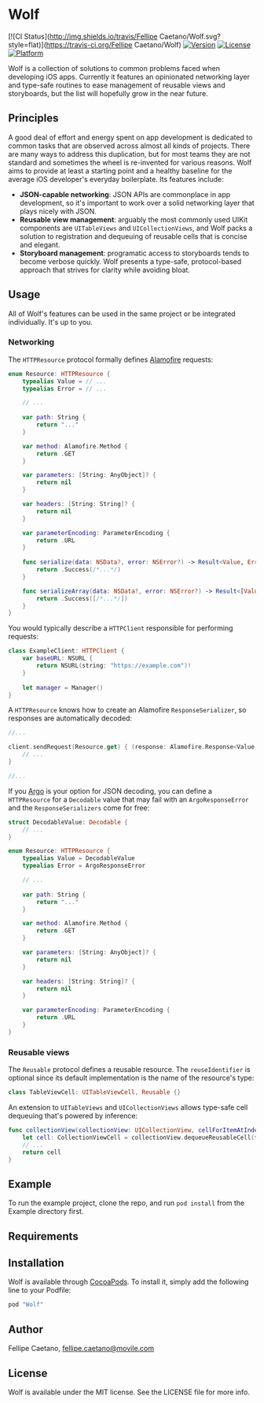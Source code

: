 # Wolf

[![CI Status](http://img.shields.io/travis/Fellipe Caetano/Wolf.svg?style=flat)](https://travis-ci.org/Fellipe Caetano/Wolf)
[![Version](https://img.shields.io/cocoapods/v/Wolf.svg?style=flat)](http://cocoapods.org/pods/Wolf)
[![License](https://img.shields.io/cocoapods/l/Wolf.svg?style=flat)](http://cocoapods.org/pods/Wolf)
[![Platform](https://img.shields.io/cocoapods/p/Wolf.svg?style=flat)](http://cocoapods.org/pods/Wolf)

Wolf is a collection of solutions to common problems faced when developing iOS apps. Currently it features an opinionated networking layer and type-safe routines to ease management of reusable views and storyboards, but the list will hopefully grow in the near future.

## Principles

A good deal of effort and energy spent on app development is dedicated to common tasks that are observed across almost all kinds of projects. There are many ways to address this duplication, but for most teams they are not standard and sometimes the wheel is re-invented for various reasons. Wolf aims to provide at least a starting point and a healthy baseline for the average iOS developer's everyday boilerplate. Its features include:

- **JSON-capable networking**: JSON APIs are commonplace in app development, so it's important to work over a solid networking layer that plays nicely with JSON.
- **Reusable view management**: arguably the most commonly used UIKit components are `UITableViews` and `UICollectionViews`, and Wolf packs a solution to registration and dequeuing of reusable cells that is concise and elegant.
- **Storyboard management**: programatic access to storyboards tends to become verbose quickly. Wolf presents a type-safe, protocol-based approach that strives for clarity while avoiding bloat.

## Usage

All of Wolf's features can be used in the same project or be integrated individually. It's up to you.

### Networking

The `HTTPResource` protocol formally defines [Alamofire](https://github.com/Alamofire/Alamofire) requests:

```swift
enum Resource: HTTPResource {
    typealias Value = // ...
    typealias Error = // ...

    // ... 
    
    var path: String {
        return "..."
    }

    var method: Alamofire.Method {
        return .GET
    }

    var parameters: [String: AnyObject]? {
        return nil
    }

    var headers: [String: String]? {
        return nil
    }

    var parameterEncoding: ParameterEncoding {
        return .URL
    }
    
    func serialize(data: NSData?, error: NSError?) -> Result<Value, Error> {
        return .Success(/*...*/)
    }

    func serializeArray(data: NSData?, error: NSError?) -> Result<[Value], Error> {
        return .Success([/*...*/])
    }
}
```

You would typically describe a `HTTPClient` responsible for performing requests:

```swift
class ExampleClient: HTTPClient {
    var baseURL: NSURL {
        return NSURL(string: "https://example.com")!
    }
    
    let manager = Manager()
}
```

A `HTTPResource` knows how to create an Alamofire `ResponseSerializer`, so responses are automatically decoded:

```swift
//...

client.sendRequest(Resource.get) { (response: Alamofire.Response<Value, Error>) in
    // ...
}

//...
```

If you [Argo](https://github.com/thoughtbot/Argo) is your option for JSON decoding, you can define a `HTTPResource` for a `Decodable` value that may fail with an `ArgoResponseError` and the `ResponseSerializers` come for free:

```swift
struct DecodableValue: Decodable {
    // ...
}

enum Resource: HTTPResource {
    typealias Value = DecodableValue
    typealias Error = ArgoResponseError

    // ... 
    
    var path: String {
        return "..."
    }

    var method: Alamofire.Method {
        return .GET
    }

    var parameters: [String: AnyObject]? {
        return nil
    }

    var headers: [String: String]? {
        return nil
    }

    var parameterEncoding: ParameterEncoding {
        return .URL
    }
}
```

### Reusable views

The `Reusable` protocol defines a reusable resource. The `reuseIdentifier` is optional since its default implementation is the name of the resource's type:

```swift
class TableViewCell: UITableViewCell, Reusable {}
```

An extension to `UITableViews` and `UICollectionViews` allows type-safe cell dequeuing that's powered by inference:

```swift
func collectionView(collectionView: UICollectionView, cellForItemAtIndexPath indexPath: NSIndexPath) -> UICollectionViewCell {
    let cell: CollectionViewCell = collectionView.dequeueReusableCell(for: indexPath)
    // ...
    return cell
}
```

## Example

To run the example project, clone the repo, and run `pod install` from the Example directory first.

## Requirements

## Installation

Wolf is available through [CocoaPods](http://cocoapods.org). To install
it, simply add the following line to your Podfile:

```ruby
pod "Wolf"
```

## Author

Fellipe Caetano, fellipe.caetano@movile.com

## License

Wolf is available under the MIT license. See the LICENSE file for more info.
